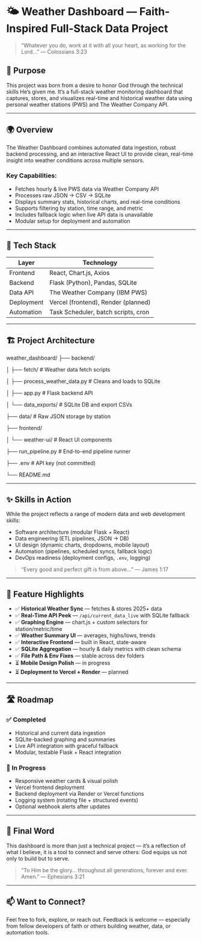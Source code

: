 # 🌤 Weather Dashboard — Faith-Inspired Full-Stack Data Project

> “Whatever you do, work at it with all your heart, as working for the Lord…” — Colossians 3:23

## 🙏 Purpose

This project was born from a desire to honor God through the technical skills He’s given me. It’s a full-stack weather monitoring dashboard that captures, stores, and visualizes real-time and historical weather data using personal weather stations (PWS) and The Weather Company API.

---

## 🌍 Overview

The Weather Dashboard combines automated data ingestion, robust backend processing, and an interactive React UI to provide clean, real-time insight into weather conditions across multiple sensors.

### Key Capabilities:
- Fetches hourly & live PWS data via Weather Company API
- Processes raw JSON → CSV → SQLite
- Displays summary stats, historical charts, and real-time conditions
- Supports filtering by station, time range, and metric
- Includes fallback logic when live API data is unavailable
- Modular setup for deployment and automation

---

## 🧰 Tech Stack

| Layer      | Technology                          |
|------------|--------------------------------------|
| Frontend   | React, Chart.js, Axios               |
| Backend    | Flask (Python), Pandas, SQLite       |
| Data API   | The Weather Company (IBM PWS)        |
| Deployment | Vercel (frontend), Render (planned)  |
| Automation | Task Scheduler, batch scripts, cron  |

---

## 🏗️ Project Architecture

weather_dashboard/
├── backend/

│ ├── fetch/ # Weather data fetch scripts

│ ├── process_weather_data.py # Cleans and loads to SQLite

│ ├── app.py # Flask backend API

│ └── data_exports/ # SQLite DB and export CSVs

├── data/ # Raw JSON storage by station

├── frontend/

│ └── weather-ui/ # React UI components

├── run_pipeline.py # End-to-end pipeline runner

├── .env # API key (not committed)

└── README.md


---

## ✨ Skills in Action

While the project reflects a range of modern data and web development skills:

- Software architecture (modular Flask + React)
- Data engineering (ETL pipelines, JSON → DB)
- UI design (dynamic charts, dropdowns, mobile layout)
- Automation (pipelines, scheduled syncs, fallback logic)
- DevOps readiness (deployment configs, `.env`, logging)

> “Every good and perfect gift is from above…” — James 1:17

---

## 🚀 Feature Highlights

- ✅ **Historical Weather Sync** — fetches & stores 2025+ data
- ✅ **Real-Time API Peek** — `/api/current_data_live` with SQLite fallback
- ✅ **Graphing Engine** — chart.js + custom selectors for station/metric/time
- ✅ **Weather Summary UI** — averages, highs/lows, trends
- ✅ **Interactive Frontend** — built in React, state-aware
- ✅ **SQLite Aggregation** — hourly & daily metrics with clean schema
- ✅ **File Path & Env Fixes** — stable across dev folders
- ⏳ **Mobile Design Polish** — in progress
- ⏳ **Deployment to Vercel + Render** — planned

---

## 🛣 Roadmap

### ✅ Completed
- Historical and current data ingestion
- SQLite-backed graphing and summaries
- Live API integration with graceful fallback
- Modular, testable Flask + React integration

### 🚧 In Progress
- Responsive weather cards & visual polish
- Vercel frontend deployment
- Backend deployment via Render or Vercel functions
- Logging system (rotating file + structured events)
- Optional webhook alerts after updates

---

## 🙌 Final Word

This dashboard is more than just a technical project — it’s a reflection of what I believe, it is a tool to connect and serve others: God equips us not only to build but to serve. 

> “To Him be the glory… throughout all generations, forever and ever. Amen.” — Ephesians 3:21

---

## 📫 Want to Connect?

Feel free to fork, explore, or reach out. Feedback is welcome — especially from fellow developers of faith or others building weather, data, or automation tools.
